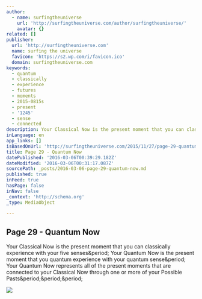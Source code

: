 ```yaml
---
author:
  - name: surfingtheuniverse
    url: 'http://surfingtheuniverse.com/author/surfingtheuniverse/'
    avatar: {}
related: []
publisher:
  url: 'http://surfingtheuniverse.com'
  name: surfing the universe
  favicon: 'https://s2.wp.com/i/favicon.ico'
  domain: surfingtheuniverse.com
keywords:
  - quantum
  - classically
  - experience
  - futures
  - moments
  - 2015-0815s
  - present
  - '1245'
  - sense
  - connected
description: Your Classical Now is the present moment that you can classically experience with your five senses. Your Quantum Now is the present moment that you quantum experience with your quantum sense. Your Quantum Now represents all of the present moments that are connected to your Classical Now through one or more of your Possible Pasts...
inLanguage: en
app_links: []
isBasedOnUrl: 'http://surfingtheuniverse.com/2015/11/27/page-29-quantum-now/'
title: Page 29 - Quantum Now
datePublished: '2016-03-06T00:39:29.182Z'
dateModified: '2016-03-06T00:31:17.087Z'
sourcePath: _posts/2016-03-06-page-29-quantum-now.md
published: true
inFeed: true
hasPage: false
inNav: false
_context: 'http://schema.org'
_type: MediaObject

---
```

<article style=""><h1>Page 29 - Quantum Now</h1><p>Your Classical Now is the present moment that you can classically experience with your five senses&amp;period; Your Quantum Now is the present moment that you quantum experience with your quantum sense&amp;period; Your Quantum Now represents all of the present moments that are connected to your Classical Now through one or more of your Possible Pasts&amp;period;&amp;period;&amp;period;</p><img src="https://surfingtheuniverse.files.wordpress.com/2015/11/page-29.jpg?w=1000" /></article>